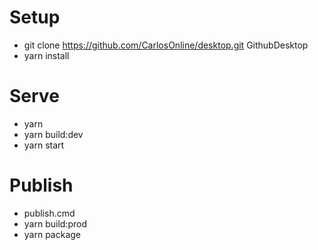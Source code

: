 
# Setup
- git clone https://github.com/CarlosOnline/desktop.git GithubDesktop
- yarn install


# Serve
- yarn
- yarn build:dev
- yarn start

# Publish
- publish.cmd
-    yarn build:prod
-    yarn package

